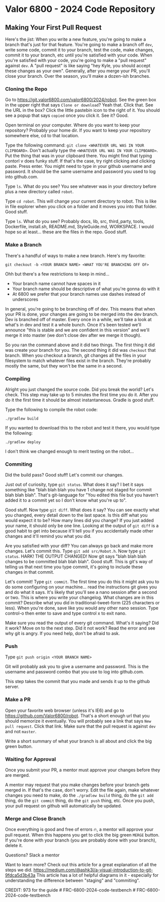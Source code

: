 # Valor 6800 - 2024 Code Repository

## Making Your First Pull Request
Here's the jist:  When you write a new feature, you're going to make a branch that's just for that feature.  You're going to make a branch off `dev`, write some code, commit it to your branch, test the code, make changes, commit it to your branch, etc until you're satisfied with your code.  When you're satisfied with your code, you're going to make a "pull request" against `dev`.  A "pull request" is like saying "hey Kyle, you should accept these changes as your own".  Generally, after you merge your PR, you'll close your branch. Over the season, you'll make a dozen-ish branches.

### Cloning the Repo
Go to https://git.valor6800.com/valor6800/2024/robot.  See the green box in the upper right that says `Clone or download`?  Yeah that.  Click that.  See the URL in the box? Click the little pastebin icon to the right of it. You should see a popup that says `copied` once you click it.  See it?  Good.

Open terminal on your computer.  Where do you want to keep your repository?  Probably your home dir.  If you want to keep your repository somewhere else, cd to that location.

Type the following command: `git clone <WHATEVER URL WAS IN YOUR CLIPBOARD>`.  Don't actually type the `<WHATEVER URL WAS IN YOUR CLIPBOARD>`.  Put the thing that was in your clipboard there.  You might find that typing contorl v does funky stuff.  If that's the case, try right clicking and clicking paste.  Press enter.  You might need to type in your github username and password.  It should be the same username and password you used to log into github.com.

Type `ls`.  What do you see?  You see whatever was in your directory before plus a new directory called `robot`.

Type `cd robot`. This will change your current directory to robot.  This is like in file explorer when you click on a folder and it moves you into that folder.  Good stuff.

Type `ls`.  What do you see?  Probably docs, lib, src, third_party, tools, Dockerfile, install.sh, README.md, StyleGuide.md, WORKSPACE.  I would hope so at least... these are the files in the repo.  Good stuff.

### Make a Branch
There's a handful of ways to make a new branch.  Here's my favorite:

```
git checkout -b <YOUR BRANCH NAME> <WHAT YOU'RE BRANCHING OFF OF>
```

Ohh but there's a few restrictions to keep in mind...
 - Your branch name cannot have spaces in it
 - Your branch name should be descriptive of what you're gonna do with it
 - At 6800 we prefer that your branch names use dashes instead of underscores

In general, you're going to be branching off of dev.  This means that when your PR is done, your changes are going to be merged into the dev branch.  Dev is branched off of master.  Every once in a while, we'll take a look at what's in dev and test it a whole bunch.  Once it's been tested we'll announce "this is stable and we are confident in this version" and we'll merge it into master (we don't close dev after we merge it though).

So you ran the command above and it did two things.  The first thing it did was create your branch for you.  The second thing it did was `checkout` that branch.  When you checkout a branch, git changes all the files in your filesystem to match whatever files exist in the branch.  They're probably mostly the same, but they won't be the same in a second.

### Compiling
Alright you just changed the source code.  Did you break the world?  Let's check.  This step may take up to 5 minutes the first time you do it.  After you do it the first time it should be almost instantaneous.  Gradle is good stuff.

Type the following to compile the robot code:

    ./gradlew build

If you wanted to download this to the robot and test it there, you would type the following:


    ./gradlew deploy

I don't think we changed enough to merit testing on the robot...

### Commiting
Did the build pass?  Good stuff!  Let's commit our changes.

Just out of curiosity, type `git status`.  What does it say?  I bet it says something like "blah blah blah you have 1 change not staged for commit blah blah blah".  That's git-language for "You edited this file but you haven't added it to a commit yet so I don't know what you're up to".

Good stuff.  Now type `git diff`.  What does it say?  You can see exactly what you changed, every detail down to the last space.  Is this diff what you would expect it to be?  How many lines did you change?  If you just added your name, it should only be one line.  Looking at the output of `git diff` is a good habit to get into because it'll tell you if you accidentally made other changes and it'll remind you what you did.

Are you satisfied with your diff?  You can always go back and make more changes.  Let's commit this.  Type `git add src/Robot.h`.  Now type `git status`.  HARK! THE OUTPUT CHANGED!  Now git says "blah blah blah changes to be committed blah blah blah".  Good stuff.  This is git's way of telling us that next time you type commit, it's going to include these changes in that commit.

Let's commit!  Type `git commit`.  The first time you do this it might ask you to do some configuring on your machine... read the instructions git gives you and do what it says.  It's likely that you'll see a nano session after a second or two.  This is where you write your changelog.  What changes are in this commit?  Describe what you did in traditional-tweet-form (225 characters or less).  When you're done, save like you would any other nano session.  Type control-o then enter to save and type control x to exit nano.

Make sure you read the output of every git command.  What's it saying?  Did it work?  Move on to the next step.  Did it not work?  Read the error and see why git is angry.  If you need help, don't be afraid to ask.

### Push
Type `git push origin <YOUR BRANCH NAME>`

Git will probably ask you to give a username and password.  This is the username and password combo that you use to log into github.com.

This step takes the commit that you made and sends it up to the github server.

### Make a PR
Open your favorite web browser (unless it's IE6) and go to https://github.com/Valor6800/robot.  That's a short enough url that you should memorize it eventually.  You will probably see a link that says `New pull request`.  Click that link.  Make sure that the pull request is against `dev` and not `master`.

Write a short summary of what your branch is all about and click the big green button.

### Waiting for Approval
Once you submit your PR, a mentor must approve your changes before they are merged.

A mentor may request that you make changes before your branch gets merged in.  If that's the case, don't worry.  Edit the file again, make whatever changes you need to make, do the `./gradlew build` thing, do the `git add` thing, do the `git commit` thing, do the `git push` thing, etc.  Once you push, your pull request on github will automatically be updated.

### Merge and Close Branch
Once everything is good and free of errors :fire:, a mentor will approve your pull request.  When this happens you get to click the big green `MERGE` button.  If you're done with your branch (you are probably done with your branch), delete it.

Questions? Slack a mentor

Want to learn more?  Check out this article for a great explanation of all the steps we did.  https://medium.com/@ashk3l/a-visual-introduction-to-git-9fdca5d3b43a  This article has a lot of helpful diagrams in it - especially for understanding the difference between "staging" and "commiting".

CREDIT: 973 for the guide
#   F R C - 6 8 0 0 - 2 0 2 4 - c o d e - t e s t b e n c h  
 #   F R C - 6 8 0 0 - 2 0 2 4 - c o d e - t e s t b e n c h  
 